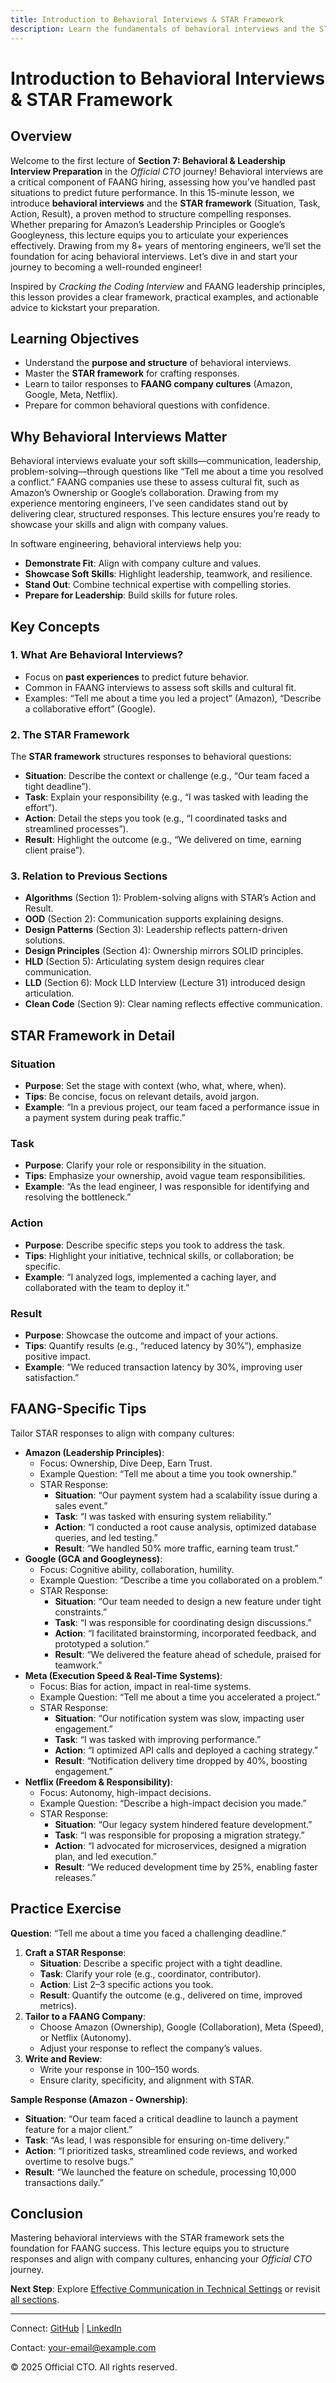 ```yaml
---
title: Introduction to Behavioral Interviews & STAR Framework
description: Learn the fundamentals of behavioral interviews and the STAR framework to excel in FAANG interviews, with practical examples for Amazon, Google, Meta, and Netflix.
---
```


# Introduction to Behavioral Interviews & STAR Framework

## Overview
Welcome to the first lecture of **Section 7: Behavioral & Leadership Interview Preparation** in the *Official CTO* journey! Behavioral interviews are a critical component of FAANG hiring, assessing how you’ve handled past situations to predict future performance. In this 15-minute lesson, we introduce **behavioral interviews** and the **STAR framework** (Situation, Task, Action, Result), a proven method to structure compelling responses. Whether preparing for Amazon’s Leadership Principles or Google’s Googleyness, this lecture equips you to articulate your experiences effectively. Drawing from my 8+ years of mentoring engineers, we’ll set the foundation for acing behavioral interviews. Let’s dive in and start your journey to becoming a well-rounded engineer!

Inspired by *Cracking the Coding Interview* and FAANG leadership principles, this lesson provides a clear framework, practical examples, and actionable advice to kickstart your preparation.

## Learning Objectives
- Understand the **purpose and structure** of behavioral interviews.
- Master the **STAR framework** for crafting responses.
- Learn to tailor responses to **FAANG company cultures** (Amazon, Google, Meta, Netflix).
- Prepare for common behavioral questions with confidence.

## Why Behavioral Interviews Matter
Behavioral interviews evaluate your soft skills—communication, leadership, problem-solving—through questions like “Tell me about a time you resolved a conflict.” FAANG companies use these to assess cultural fit, such as Amazon’s Ownership or Google’s collaboration. Drawing from my experience mentoring engineers, I’ve seen candidates stand out by delivering clear, structured responses. This lecture ensures you’re ready to showcase your skills and align with company values.

In software engineering, behavioral interviews help you:
- **Demonstrate Fit**: Align with company culture and values.
- **Showcase Soft Skills**: Highlight leadership, teamwork, and resilience.
- **Stand Out**: Combine technical expertise with compelling stories.
- **Prepare for Leadership**: Build skills for future roles.

## Key Concepts
### 1. What Are Behavioral Interviews?
- Focus on **past experiences** to predict future behavior.
- Common in FAANG interviews to assess soft skills and cultural fit.
- Examples: “Tell me about a time you led a project” (Amazon), “Describe a collaborative effort” (Google).

### 2. The STAR Framework
The **STAR framework** structures responses to behavioral questions:
- **Situation**: Describe the context or challenge (e.g., “Our team faced a tight deadline”).
- **Task**: Explain your responsibility (e.g., “I was tasked with leading the effort”).
- **Action**: Detail the steps you took (e.g., “I coordinated tasks and streamlined processes”).
- **Result**: Highlight the outcome (e.g., “We delivered on time, earning client praise”).

### 3. Relation to Previous Sections
- **Algorithms** (Section 1): Problem-solving aligns with STAR’s Action and Result.
- **OOD** (Section 2): Communication supports explaining designs.
- **Design Patterns** (Section 3): Leadership reflects pattern-driven solutions.
- **Design Principles** (Section 4): Ownership mirrors SOLID principles.
- **HLD** (Section 5): Articulating system design requires clear communication.
- **LLD** (Section 6): Mock LLD Interview (Lecture 31) introduced design articulation.
- **Clean Code** (Section 9): Clear naming reflects effective communication.

## STAR Framework in Detail
### Situation
- **Purpose**: Set the stage with context (who, what, where, when).
- **Tips**: Be concise, focus on relevant details, avoid jargon.
- **Example**: “In a previous project, our team faced a performance issue in a payment system during peak traffic.”

### Task
- **Purpose**: Clarify your role or responsibility in the situation.
- **Tips**: Emphasize your ownership, avoid vague team responsibilities.
- **Example**: “As the lead engineer, I was responsible for identifying and resolving the bottleneck.”

### Action
- **Purpose**: Describe specific steps you took to address the task.
- **Tips**: Highlight your initiative, technical skills, or collaboration; be specific.
- **Example**: “I analyzed logs, implemented a caching layer, and collaborated with the team to deploy it.”

### Result
- **Purpose**: Showcase the outcome and impact of your actions.
- **Tips**: Quantify results (e.g., “reduced latency by 30%”), emphasize positive impact.
- **Example**: “We reduced transaction latency by 30%, improving user satisfaction.”

## FAANG-Specific Tips
Tailor STAR responses to align with company cultures:
- **Amazon (Leadership Principles)**:
  - Focus: Ownership, Dive Deep, Earn Trust.
  - Example Question: “Tell me about a time you took ownership.”
  - STAR Response:
    - **Situation**: “Our payment system had a scalability issue during a sales event.”
    - **Task**: “I was tasked with ensuring system reliability.”
    - **Action**: “I conducted a root cause analysis, optimized database queries, and led testing.”
    - **Result**: “We handled 50% more traffic, earning team trust.”
- **Google (GCA and Googleyness)**:
  - Focus: Cognitive ability, collaboration, humility.
  - Example Question: “Describe a time you collaborated on a problem.”
  - STAR Response:
    - **Situation**: “Our team needed to design a new feature under tight constraints.”
    - **Task**: “I was responsible for coordinating design discussions.”
    - **Action**: “I facilitated brainstorming, incorporated feedback, and prototyped a solution.”
    - **Result**: “We delivered the feature ahead of schedule, praised for teamwork.”
- **Meta (Execution Speed & Real-Time Systems)**:
  - Focus: Bias for action, impact in real-time systems.
  - Example Question: “Tell me about a time you accelerated a project.”
  - STAR Response:
    - **Situation**: “Our notification system was slow, impacting user engagement.”
    - **Task**: “I was tasked with improving performance.”
    - **Action**: “I optimized API calls and deployed a caching strategy.”
    - **Result**: “Notification delivery time dropped by 40%, boosting engagement.”
- **Netflix (Freedom & Responsibility)**:
  - Focus: Autonomy, high-impact decisions.
  - Example Question: “Describe a high-impact decision you made.”
  - STAR Response:
    - **Situation**: “Our legacy system hindered feature development.”
    - **Task**: “I was responsible for proposing a migration strategy.”
    - **Action**: “I advocated for microservices, designed a migration plan, and led execution.”
    - **Result**: “We reduced development time by 25%, enabling faster releases.”

## Practice Exercise
**Question**: “Tell me about a time you faced a challenging deadline.”
1. **Craft a STAR Response**:
   - **Situation**: Describe a specific project with a tight deadline.
   - **Task**: Clarify your role (e.g., coordinator, contributor).
   - **Action**: List 2–3 specific actions you took.
   - **Result**: Quantify the outcome (e.g., delivered on time, improved metrics).
2. **Tailor to a FAANG Company**:
   - Choose Amazon (Ownership), Google (Collaboration), Meta (Speed), or Netflix (Autonomy).
   - Adjust your response to reflect the company’s values.
3. **Write and Review**:
   - Write your response in 100–150 words.
   - Ensure clarity, specificity, and alignment with STAR.

**Sample Response (Amazon - Ownership)**:
- **Situation**: “Our team faced a critical deadline to launch a payment feature for a major client.”
- **Task**: “As lead, I was responsible for ensuring on-time delivery.”
- **Action**: “I prioritized tasks, streamlined code reviews, and worked overtime to resolve bugs.”
- **Result**: “We launched the feature on schedule, processing 10,000 transactions daily.”

## Conclusion
Mastering behavioral interviews with the STAR framework sets the foundation for FAANG success. This lecture equips you to structure responses and align with company cultures, enhancing your *Official CTO* journey.

**Next Step**: Explore [Effective Communication in Technical Settings](/sections/behavioral/communication) or revisit [all sections](/sections/).

---

<footer>
  <p>Connect: <a href="https://github.com/your-profile">GitHub</a> | <a href="https://linkedin.com/in/your-profile">LinkedIn</a></p>
  <p>Contact: <a href="mailto:your-email@example.com">your-email@example.com</a></p>
  <p>&copy; 2025 Official CTO. All rights reserved.</p>
</footer>